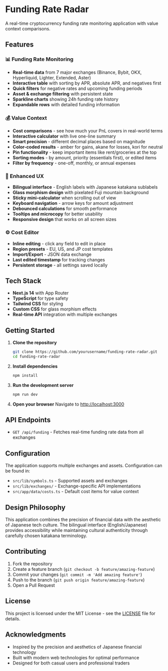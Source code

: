 # Funding Rate Radar

A real-time cryptocurrency funding rate monitoring application with value context comparisons.

## Features

### 📊 Funding Rate Monitoring
- **Real-time data** from 7 major exchanges (Binance, Bybit, OKX, Hyperliquid, Lighter, Extended, Aster)
- **Interactive table** with sorting by APR, absolute APR, and negatives first
- **Quick filters** for negative rates and upcoming funding periods
- **Asset & exchange filtering** with persistent state
- **Sparkline charts** showing 24h funding rate history
- **Expandable rows** with detailed funding information

### 💰 Value Context
- **Cost comparisons** - see how much your PnL covers in real-world terms
- **Interactive calculator** with live one-line summary
- **Smart precision** - different decimal places based on magnitude
- **Color-coded results** - amber for gains, akane for losses, kori for neutral
- **Pin functionality** - keep important items like rent/groceries at the top
- **Sorting modes** - by amount, priority (essentials first), or edited items
- **Filter by frequency** - one-off, monthly, or annual expenses

### 🎨 Enhanced UX
- **Bilingual interface** - English labels with Japanese katakana sublabels
- **Glass morphism design** with pixelated Fuji mountain background
- **Sticky mini-calculator** when scrolling out of view
- **Keyboard navigation** - arrow keys for amount adjustment
- **Debounced calculations** for smooth performance
- **Tooltips and microcopy** for better usability
- **Responsive design** that works on all screen sizes

### ⚙️ Cost Editor
- **Inline editing** - click any field to edit in place
- **Region presets** - EU, US, and JP cost templates
- **Import/Export** - JSON data exchange
- **Last edited timestamp** for tracking changes
- **Persistent storage** - all settings saved locally

## Tech Stack

- **Next.js 14** with App Router
- **TypeScript** for type safety
- **Tailwind CSS** for styling
- **Custom CSS** for glass morphism effects
- **Real-time API** integration with multiple exchanges

## Getting Started

1. **Clone the repository**
   ```bash
   git clone https://github.com/yourusername/funding-rate-radar.git
   cd funding-rate-radar
   ```

2. **Install dependencies**
   ```bash
   npm install
   ```

3. **Run the development server**
   ```bash
   npm run dev
   ```

4. **Open your browser**
   Navigate to [http://localhost:3000](http://localhost:3000)

## API Endpoints

- `GET /api/funding` - Fetches real-time funding rate data from all exchanges

## Configuration

The application supports multiple exchanges and assets. Configuration can be found in:
- `src/lib/symbols.ts` - Supported assets and exchanges
- `src/lib/exchanges/` - Exchange-specific API implementations
- `src/app/data/costs.ts` - Default cost items for value context

## Design Philosophy

This application combines the precision of financial data with the aesthetic of Japanese tech culture. The bilingual interface (English/Japanese) provides accessibility while maintaining cultural authenticity through carefully chosen katakana terminology.

## Contributing

1. Fork the repository
2. Create a feature branch (`git checkout -b feature/amazing-feature`)
3. Commit your changes (`git commit -m 'Add amazing feature'`)
4. Push to the branch (`git push origin feature/amazing-feature`)
5. Open a Pull Request

## License

This project is licensed under the MIT License - see the [LICENSE](LICENSE) file for details.

## Acknowledgments

- Inspired by the precision and aesthetics of Japanese financial technology
- Built with modern web technologies for optimal performance
- Designed for both casual users and professional traders